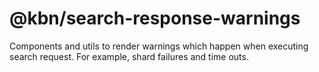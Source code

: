 # @kbn/search-response-warnings

Components and utils to render warnings which happen when executing search request. For example, shard failures and time outs.
